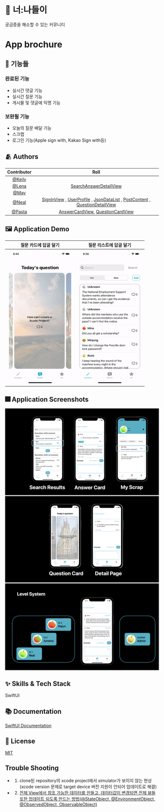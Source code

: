 # :iphone: 너:나들이

궁금증을 해소할 수 있는 커뮤니티

# App brochure
## :pushpin: 기능들
### 완료된 기능
- 실시간 댓글 기능 
- 실시간 질문 기능
- 게시물 및 댓글에 익명 기능

### 보완될 기능
- 오늘의 질문 배달 기능
- 스크랩
- 로그인 기능(Apple sign with, Kakao Sign with등)
## :people_hugging: Authors
| Contributor | Roll |
| :-------------: | :------------------------: |
|[@Keily](https://www.github.com/lenamin) | |
|[@Lena](https://www.github.com/lenamin) |[SearchAnswerDetailView](https://github.com/yudonlee/MC1_5S_project1/blob/main/MC1_5S_project1/SearchViewLena/SearchAnswerDetailView.swift) | [SearchNoAnswerDetailView](https://github.com/yudonlee/MC1_5S_project1/blob/main/MC1_5S_project1/SearchViewLena/SearchNoAnswerDetailView.swift) | [SearchViewDivView](https://github.com/yudonlee/MC1_5S_project1/blob/main/MC1_5S_project1/SearchViewLena/SearchViewDivView.swift) | [MainTabView](https://github.com/yudonlee/MC1_5S_project1/blob/main/MC1_5S_project1/MainTabView.swift)| 
| [@May](https://github.com/wonhui-kim) ||
| [@Neal](https://github.com/lululll) | [SignInView](https://github.com/yudonlee/MC1_5S_project1/blob/main/MC1_5S_project1/SignInView.swift) , [UserProfile](https://github.com/yudonlee/MC1_5S_project1/blob/main/MC1_5S_project1/UserProfile.swift) , [JsonDataList](https://github.com/yudonlee/MC1_5S_project1/blob/main/MC1_5S_project1/JsonDataList.swift) , [PostContent](https://github.com/yudonlee/MC1_5S_project1/blob/main/MC1_5S_project1/PostContent.swift) , [QuestionDetailView](https://github.com/yudonlee/MC1_5S_project1/blob/main/MC1_5S_project1/AnswerDetailNeal/QuestionDetailView.swift)|
| [@Pasta](https://www.github.com/mth9406) |[AnswerCardView](https://github.com/yudonlee/MC1_5S_project1/blob/main/MC1_5S_project1/AnswerCardPasta/AnswerCardView.swift), [QuestionCardView](https://github.com/yudonlee/MC1_5S_project1/blob/main/MC1_5S_project1/AnswerCardPasta/QuestionCardView.swift)|


## :framed_picture: Application Demo

| 질문 카드에 답글 달기 |질문 리스트에 답글 달기 |
| :---------: | :---------: |
| <img src="https://github.com/yudonlee/MC1_5S_project1/blob/main/readme_image/AnswerFromCard.gif?raw=true" width="214.5" height="440.1"> | <img src="https://github.com/yudonlee/MC1_5S_project1/blob/main/readme_image/AnswerFromList.gif?raw=true" width="214.5" height="440.1">|


## :fireworks: Application Screenshots
![App Screenshot](https://github.com/yudonlee/MC1_5S_project1/blob/main/readme_image/ViewResult.jpeg?raw=true)
![App Screenshot](https://github.com/yudonlee/MC1_5S_project1/blob/main/readme_image/ViewResult2.jpeg?raw=true)
![App Screenshot](https://github.com/yudonlee/MC1_5S_project1/blob/main/readme_image/LevelSystem.jpeg?raw=true)

## :sparkles: Skills & Tech Stack
SwiftUI

## :books: Documentation

[SwiftUI Documentation](https://developer.apple.com/documentation/swiftui)


## :lock_with_ink_pen: License

[MIT](https://choosealicense.com/licenses/mit/)


## Trouble Shooting
- 1. clone된 repository의 xcode project에서 simulator가 보이지 않는 현상(xcode version 문제로 target device 버전 지원이 안되어 업데이트로 해결)
- 2. [전체 View에서 참조 가능한 데이터를 만들고, 데이터값이 변경되면 전체 뷰들또한 업데이트 되도록 만드는 방법(@StateObject, @EnvironmentObject, @ObservedObject, ObservableObject)](https://github.com/yudonlee/TIL/blob/main/iOS/2022/April/2022_04_23.md)

